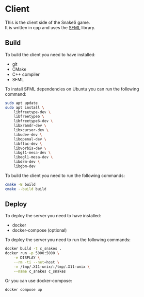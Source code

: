 # Client

This is the client side of the SnakeS game.  
It is written in cpp and uses the [SFML](https://www.sfml-dev.org/) library.

## Build

To build the client you need to have installed:

- git
- CMake
- C++ compiler
- SFML

To install SFML dependencies on Ubuntu you can run the following command:

```bash
sudo apt update
sudo apt install \
    libfreetype-dev \
    libfreetype6 \
    libfreetype6-dev \
    libxrandr-dev \
    libxcursor-dev \
    libudev-dev \
    libopenal-dev \
    libflac-dev \
    libvorbis-dev \
    libgl1-mesa-dev \
    libegl1-mesa-dev \
    libdrm-dev \
    libgbm-dev
```

To build the client you need to run the following commands:

```bash
cmake -B build
cmake --build build
```

## Deploy

To deploy the server you need to have installed:

- docker
- docker-compose (optional)

To deploy the server you need to run the following commands:

```bash
docker build -t c_snakes .
docker run -p 5000:5000 \
    -e DISPLAY \
    --rm -ti --net=host \
    -v /tmp/.X11-unix/:/tmp/.X11-unix \
    --name c_snakes c_snakes
```

Or you can use docker-compose:

```bash
docker compose up
```
